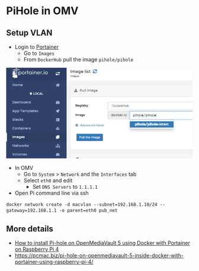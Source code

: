 # PiHole in OMV

## Setup VLAN

* Login to [Portainer](http://pimedia:9000/)
  * Go to `Images`
  * From `DockerHub` pull the image `pihole/pihole`

<img src="img/99_pull_pihole__docker_image.png" />

* In OMV
  * Go to `System` > `Network` and the `Interfaces` tab
  * Select `eth0` and edit
    * Set `DNS Servers` to `1.1.1.1`
* Open Pi command line via ssh

```
docker network create -d macvlan --subnet=192.168.1.10/24 --gateway=192.168.1.1 -o parent=eth0 pub_net
```




## More details

* [How to install Pi-hole on OpenMediaVault 5 using Docker with Portainer on Raspberry Pi 4](https://www.youtube.com/watch?v=sEHXzR7fOo8&list=PLulABMF2ltKoQFbhWSZpvhQx9KXXMibKa&index=25)
* https://pcmac.biz/pi-hole-on-openmediavault-5-inside-docker-with-portainer-using-raspberry-pi-4/